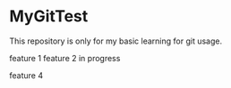 # MyGitTest
This repository is only for my basic learning for git usage.

feature 1
feature 2 in progress

feature 4

